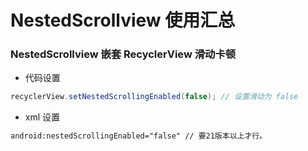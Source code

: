 NestedScrollview 使用汇总
======================

### NestedScrollview 嵌套 RecyclerView 滑动卡顿
- 代码设置
```java
recyclerView.setNestedScrollingEnabled(false); // 设置滑动为 false
```
- xml 设置
```xml
android:nestedScrollingEnabled="false" // 要21版本以上才行。
```